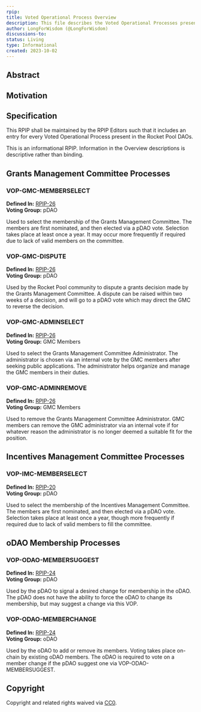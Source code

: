 ```yaml
---
rpip: 
title: Voted Operational Process Overview
description: This file describes the Voted Operational Processes present in the Rocket Pool DAOs at a high level.
author: LongForWisdom (@LongForWisdom)
discussions-to: 
status: Living
type: Informational
created: 2023-10-02
---
```



## Abstract

## Motivation

## Specification
This RPIP shall be maintained by the RPIP Editors such that it includes an entry for every Voted Operational Process present in the Rocket Pool DAOs. 

This is an informational RPIP. Information in the Overview descriptions is descriptive rather than binding.

## Grants Management Committee Processes

### VOP-GMC-MEMBERSELECT
**Defined In:** [RPIP-26](RPIP-26.md)  
**Voting Group:** pDAO  

Used to select the membership of the Grants Management Committee. The members are first nominated, and then elected via a pDAO vote. Selection takes place at least once a year. It may occur more frequently if required due to lack of valid members on the committee.

### VOP-GMC-DISPUTE
**Defined In:** [RPIP-26](RPIP-26.md)  
**Voting Group:** pDAO  

Used by the Rocket Pool community to dispute a grants decision made by the Grants Management Committee. A dispute can be raised within two weeks of a decision, and will go to a pDAO vote which may direct the GMC to reverse the decision.

### VOP-GMC-ADMINSELECT
**Defined In:** [RPIP-26](RPIP-26.md)  
**Voting Group:** GMC Members  

Used to select the Grants Management Committee Administrator. The administrator is chosen via an internal vote by the GMC members after seeking public applications. The administrator helps organize and manage the GMC members in their duties. 

### VOP-GMC-ADMINREMOVE
**Defined In:** [RPIP-26](RPIP-26.md)  
**Voting Group:** GMC Members  

Used to remove the Grants Management Committee Administrator. GMC members can remove the GMC administrator via an internal vote if for whatever reason the administrator is no longer deemed a suitable fit for the position.

## Incentives Management Committee Processes

### VOP-IMC-MEMBERSELECT
**Defined In:** [RPIP-20](RPIP-20.md)  
**Voting Group:** pDAO  


Used to select the membership of the Incentives Management Committee. The members are first nominated, and then elected via a pDAO vote. Selection takes place at least once a year, though more frequently if required due to lack of valid members to fill the committee.

## oDAO Membership Processes

### VOP-ODAO-MEMBERSUGGEST
**Defined In:** [RPIP-24](RPIP-24.md)  
**Voting Group:** pDAO  

Used by the pDAO to signal a desired change for membership in the oDAO. The pDAO does not have the ability to force the oDAO to change its membership, but may suggest a change via this VOP. 

### VOP-ODAO-MEMBERCHANGE
**Defined In:** [RPIP-24](RPIP-24.md)  
**Voting Group:** oDAO  

Used by the oDAO to add or remove its members. Voting takes place on-chain by existing oDAO members. The oDAO is required to vote on a member change if the pDAO suggest one via VOP-ODAO-MEMBERSUGGEST.  





## Copyright
Copyright and related rights waived via [CC0](https://creativecommons.org/publicdomain/zero/1.0/).